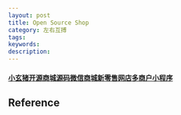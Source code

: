 ```yaml
---
layout: post
title: Open Source Shop
category: 左右互搏
tags: 
keywords: 
description: 
---
```


#### [小玄猪开源商城源码微信商城新零售网店多商户小程序](https://gitee.com/jeffvon/xxzsource)

## Reference

